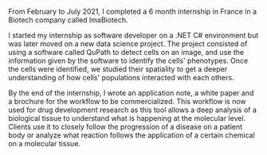 From February to July 2021, I completed a 6 month internship in France in a Biotech company called ImaBiotech.

I started my internship as software developer on a .NET C# environment but was later moved on a new data science project.
The project consisted of using a software called QuPath to detect cells on an image, and use the information given by the software to identify the cells' phenotypes. Once the cells were identified, we studied their spatiality to get a deeper understanding of how cells' populations interacted with each others.

By the end of the internship, I wrote an application note, a white paper and a brochure for the workflow to be commercialized.
This workflow is now used for drug development research as this tool allows a deep analysis of a biological tissue to understand what is happening at the molecular level. Clients use it to closely follow the progression of a disease on a patient body or analyze what reaction follows the application of a certain chemical on a molecular tissue.
